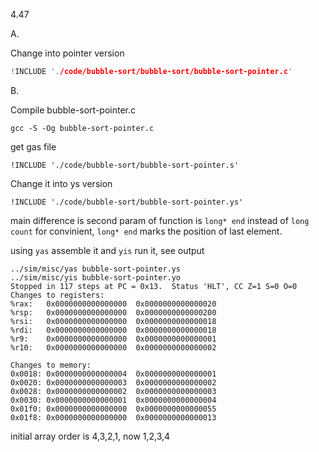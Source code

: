4.47

A.

Change into pointer version

```c
!INCLUDE './code/bubble-sort/bubble-sort/bubble-sort-pointer.c'
```

B.

Compile bubble-sort-pointer.c

    gcc -S -Og bubble-sort-pointer.c

get gas file

```gas
!INCLUDE './code/bubble-sort/bubble-sort-pointer.s'
```

Change it into ys version

```ys
!INCLUDE './code/bubble-sort/bubble-sort-pointer.ys'
```

main difference is second param of function is `long* end` instead of
`long count` for convinient, `long* end` marks the position of last element.

using `yas` assemble it and `yis` run it, see output

    ../sim/misc/yas bubble-sort-pointer.ys
    ../sim/misc/yis bubble-sort-pointer.yo
    Stopped in 117 steps at PC = 0x13.  Status 'HLT', CC Z=1 S=0 O=0
    Changes to registers:
    %rax:	0x0000000000000000	0x0000000000000020
    %rsp:	0x0000000000000000	0x0000000000000200
    %rsi:	0x0000000000000000	0x0000000000000018
    %rdi:	0x0000000000000000	0x0000000000000018
    %r9:	0x0000000000000000	0x0000000000000001
    %r10:	0x0000000000000000	0x0000000000000002

    Changes to memory:
    0x0018:	0x0000000000000004	0x0000000000000001
    0x0020:	0x0000000000000003	0x0000000000000002
    0x0028:	0x0000000000000002	0x0000000000000003
    0x0030:	0x0000000000000001	0x0000000000000004
    0x01f0:	0x0000000000000000	0x0000000000000055
    0x01f8:	0x0000000000000000	0x0000000000000013

initial array order is 4,3,2,1, now 1,2,3,4
